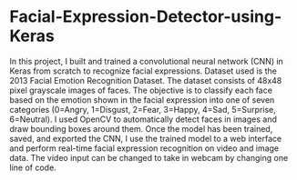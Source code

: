 # Facial-Expression-Detector-using-Keras
In this project, I built and trained a convolutional neural network (CNN) in Keras from scratch to recognize facial expressions. 
Dataset used is the 2013 Facial Emotion Recognition Dataset. The dataset consists of 48x48 pixel grayscale images of faces. 
The objective is to classify each face based on the emotion shown in the facial expression into one of seven categories (0=Angry, 1=Disgust, 2=Fear, 3=Happy, 4=Sad, 5=Surprise, 6=Neutral). 
I used OpenCV to automatically detect faces in images and draw bounding boxes around them. 
Once the model has been trained, saved, and exported the CNN, I use the trained model to a web interface and perform real-time facial expression recognition on video and image data. 
The video input can be changed to take in webcam by changing one line of code.
